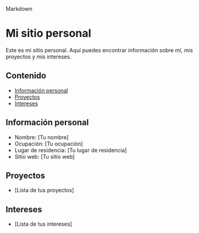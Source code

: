 Markdown
# Mi sitio personal
Este es mi sitio personal. Aquí puedes encontrar información sobre mí, mis
proyectos y mis intereses.
## Contenido
* [Información personal](#información-personal)
* [Proyectos](#proyectos)
* [Intereses](#intereses)
## Información personal
* Nombre: [Tu nombre]
* Ocupación: [Tu ocupación]
* Lugar de residencia: [Tu lugar de residencia]
* Sitio web: [Tu sitio web]
## Proyectos
* [Lista de tus proyectos]
## Intereses
* [Lista de tus intereses]

